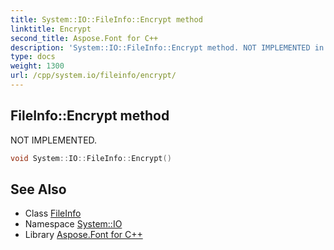 ```yaml
---
title: System::IO::FileInfo::Encrypt method
linktitle: Encrypt
second_title: Aspose.Font for C++
description: 'System::IO::FileInfo::Encrypt method. NOT IMPLEMENTED in C++.'
type: docs
weight: 1300
url: /cpp/system.io/fileinfo/encrypt/
---
```

## FileInfo::Encrypt method


NOT IMPLEMENTED.

```cpp
void System::IO::FileInfo::Encrypt()
```


## See Also

* Class [FileInfo](../)
* Namespace [System::IO](../../)
* Library [Aspose.Font for C++](../../../)
